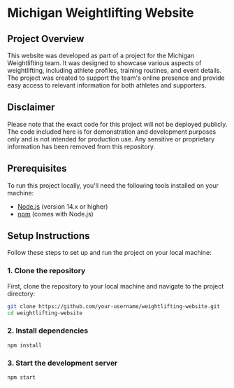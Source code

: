 # Michigan Weightlifting Website

## Project Overview

This website was developed as part of a project for the Michigan Weightlifting team. It was designed to showcase various aspects of weightlifting, including athlete profiles, training routines, and event details. The project was created to support the team's online presence and provide easy access to relevant information for both athletes and supporters.

## Disclaimer

Please note that the exact code for this project will not be deployed publicly. The code included here is for demonstration and development purposes only and is not intended for production use. Any sensitive or proprietary information has been removed from this repository.

## Prerequisites

To run this project locally, you'll need the following tools installed on your machine:

- [Node.js](https://nodejs.org/) (version 14.x or higher)
- [npm](https://www.npmjs.com/) (comes with Node.js)

## Setup Instructions

Follow these steps to set up and run the project on your local machine:

### 1. Clone the repository

First, clone the repository to your local machine and navigate to the project directory:

```bash
git clone https://github.com/your-username/weightlifting-website.git
cd weightlifting-website
```
### 2. Install dependencies
```
npm install
```
### 3. Start the development server
```
npm start
```
